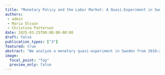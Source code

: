 ```yaml
---
title: "Monetary Policy and the Labor Market: A Quasi-Experiment in Sweden"
authors:
 - admin
 - Maria Olsson
 - Christina Patterson
date: 2025-03-25T00:00:00-00:00
draft: false
publication_types: ["3"]
featured: true
abstract: "We analyze a monetary quasi-experiment in Sweden from 2010–2011, when the Riksbank raised the interest rate substantially. We argue that this increase was beyond what labor market conditions warranted, driven instead by new concerns about ﬁnancial stability. Using a battery of speciﬁcations that rule out domestic or international confounders, we show that this monetary tightening led to a substantial economic contraction, raising unemployment by 1–2 percentage points. Using administrative microdata, we ﬁnd that sectors with nominal wage rigidity drove much of the response and that the monetary contraction was more regressive than the typical business cycle."
image:
  focal_point: "Top"
  preview_only: false
---
```


